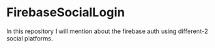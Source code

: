 # FirebaseSocialLogin
In this repository I will mention about the firebase auth using different-2 social platforms.
